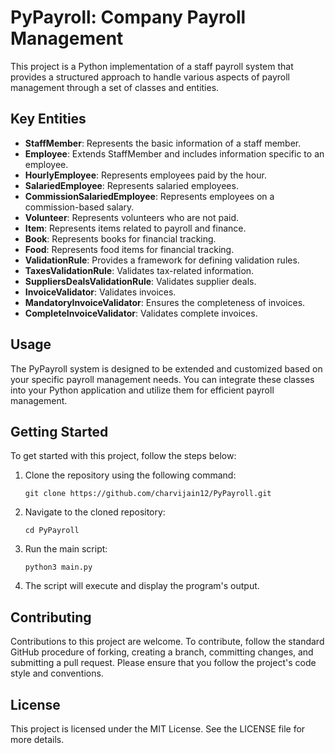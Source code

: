 # PyPayroll: Company Payroll Management

This project is a Python implementation of a staff payroll system that provides a structured approach to handle various aspects of payroll management through a set of classes and entities.

## Key Entities

- **StaffMember**: Represents the basic information of a staff member.
- **Employee**: Extends StaffMember and includes information specific to an employee.
- **HourlyEmployee**: Represents employees paid by the hour.
- **SalariedEmployee**: Represents salaried employees.
- **CommissionSalariedEmployee**: Represents employees on a commission-based salary.
- **Volunteer**: Represents volunteers who are not paid.
- **Item**: Represents items related to payroll and finance.
- **Book**: Represents books for financial tracking.
- **Food**: Represents food items for financial tracking.
- **ValidationRule**: Provides a framework for defining validation rules.
- **TaxesValidationRule**: Validates tax-related information.
- **SuppliersDealsValidationRule**: Validates supplier deals.
- **InvoiceValidator**: Validates invoices.
- **MandatoryInvoiceValidator**: Ensures the completeness of invoices.
- **CompleteInvoiceValidator**: Validates complete invoices.

## Usage

The PyPayroll system is designed to be extended and customized based on your specific payroll management needs. You can integrate these classes into your Python application and utilize them for efficient payroll management.

## Getting Started

To get started with this project, follow the steps below:

1. Clone the repository using the following command:
   ```
   git clone https://github.com/charvijain12/PyPayroll.git
   ```

2. Navigate to the cloned repository:
   ```
   cd PyPayroll
   ```

3. Run the main script:
   ```
   python3 main.py
   ```

4. The script will execute and display the program's output.

## Contributing

Contributions to this project are welcome. To contribute, follow the standard GitHub procedure of forking, creating a branch, committing changes, and submitting a pull request. Please ensure that you follow the project's code style and conventions.

## License

This project is licensed under the MIT License. See the LICENSE file for more details.
